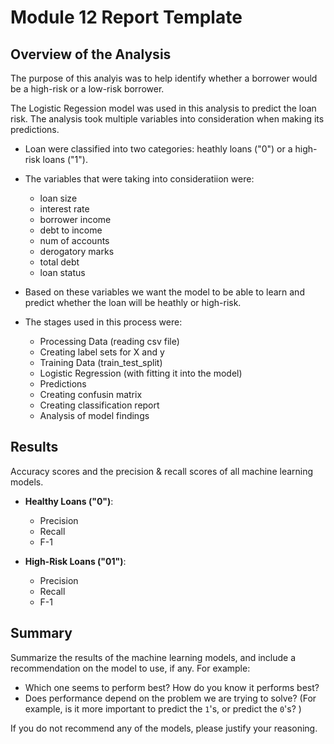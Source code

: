 # Module 12 Report Template

## Overview of the Analysis

The purpose of this analyis was to help identify whether a borrower would be a high-risk or a low-risk borrower.

The Logistic Regession model was used in this analysis to predict the loan risk. The analysis took multiple variables into consideration when making its predictions.

* Loan were classified into two categories: heathly loans ("0") or a high-risk loans ("1").
* The variables that were taking into consideratiion were:
    - loan size	
    - interest rate	
    - borrower income
    - debt to income
    - num of accounts
    - derogatory marks
    - total debt
    - loan status

* Based on these variables we want the model to be able to learn and predict whether the loan will be heathly or high-risk.

* The stages used in this process were:
    - Processing Data (reading csv file)
    - Creating label sets for X and y 
    - Training Data (train_test_split)
    - Logistic Regression (with fitting it into the model)
    - Predictions
    - Creating confusin matrix
    - Creating classification report
    - Analysis of model findings

## Results

Accuracy scores and the precision & recall scores of all machine learning models.

* **Healthy Loans ("0")**:
    - Precision
    - Recall
    - F-1

* **High-Risk Loans ("01")**:
    - Precision
    - Recall
    - F-1
    
## Summary

Summarize the results of the machine learning models, and include a recommendation on the model to use, if any. For example:

* Which one seems to perform best? How do you know it performs best?
* Does performance depend on the problem we are trying to solve? (For example, is it more important to predict the `1`'s, or predict the `0`'s? )

If you do not recommend any of the models, please justify your reasoning.
